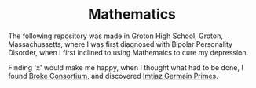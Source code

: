 <h1 align="center">Mathematics</h1>
The following repository was made in Groton High School, Groton, Massachussetts, where I was first diagnosed with Bipolar Personality Disorder, when I first inclined to using Mathemaics to cure my depression.

Finding 'x' would make me happy, when I thought what had to be done, I found <a href="https://github.com/b-consortium/">Broke Consortium</a>, and discovered <a href="https://codegolf.stackexchange.com/questions/258817/imtiaz-germain-primes">Imtiaz Germain Primes</a>.
